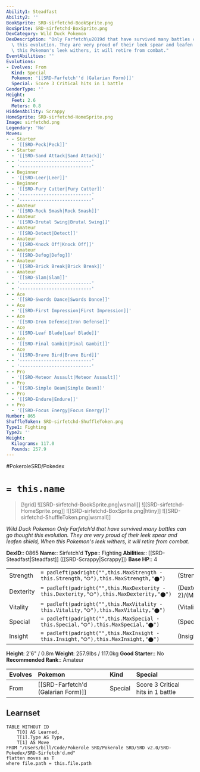 ```yaml
---
Ability1: Steadfast
Ability2: ''
BookSprite: SRD-sirfetchd-BookSprite.png
BoxSprite: SRD-sirfetchd-BoxSprite.png
DexCategory: Wild Duck Pokemon
DexDescription: "Only Farfetch\u2019d that have survived many battles can go thought\
  \ this evolution. They are very proud of their leek spear and leafen shield, When\
  \ this Pokemon's leek withers, it will retire from combat."
EventAbilities: ''
Evolutions:
- Evolves: From
  Kind: Special
  Pokemon: '[[SRD-Farfetch''d (Galarian Form)]]'
  Special: Score 3 Critical hits in 1 battle
GenderType: ''
Height:
  Feet: 2.6
  Meters: 0.8
HiddenAbility: Scrappy
HomeSprite: SRD-sirfetchd-HomeSprite.png
Image: sirfetchd.png
Legendary: 'No'
Moves:
- - Starter
  - '[[SRD-Peck|Peck]]'
- - Starter
  - '[[SRD-Sand Attack|Sand Attack]]'
- - '---------------------------'
  - '---------------------------'
- - Beginner
  - '[[SRD-Leer|Leer]]'
- - Beginner
  - '[[SRD-Fury Cutter|Fury Cutter]]'
- - '---------------------------'
  - '---------------------------'
- - Amateur
  - '[[SRD-Rock Smash|Rock Smash]]'
- - Amateur
  - '[[SRD-Brutal Swing|Brutal Swing]]'
- - Amateur
  - '[[SRD-Detect|Detect]]'
- - Amateur
  - '[[SRD-Knock Off|Knock Off]]'
- - Amateur
  - '[[SRD-Defog|Defog]]'
- - Amateur
  - '[[SRD-Brick Break|Brick Break]]'
- - Amateur
  - '[[SRD-Slam|Slam]]'
- - '---------------------------'
  - '---------------------------'
- - Ace
  - '[[SRD-Swords Dance|Swords Dance]]'
- - Ace
  - '[[SRD-First Impression|First Impression]]'
- - Ace
  - '[[SRD-Iron Defense|Iron Defense]]'
- - Ace
  - '[[SRD-Leaf Blade|Leaf Blade]]'
- - Ace
  - '[[SRD-Final Gambit|Final Gambit]]'
- - Ace
  - '[[SRD-Brave Bird|Brave Bird]]'
- - '---------------------------'
  - '---------------------------'
- - Pro
  - '[[SRD-Meteor Assault|Meteor Assault]]'
- - Pro
  - '[[SRD-Simple Beam|Simple Beam]]'
- - Pro
  - '[[SRD-Endure|Endure]]'
- - Pro
  - '[[SRD-Focus Energy|Focus Energy]]'
Number: 865
ShuffleToken: SRD-sirfetchd-ShuffleToken.png
Type1: Fighting
Type2: ''
Weight:
  Kilograms: 117.0
  Pounds: 257.9
---
```


#PokeroleSRD/Pokedex

# `= this.name`

> [!grid]
> ![[SRD-sirfetchd-BookSprite.png|wsmall]]
> ![[SRD-sirfetchd-HomeSprite.png]]
> ![[SRD-sirfetchd-BoxSprite.png|htiny]]
> ![[SRD-sirfetchd-ShuffleToken.png|wsmall]]


*Wild Duck Pokemon*
*Only Farfetch’d that have survived many battles can go thought this evolution. They are very proud of their leek spear and leafen shield, When this Pokemon's leek withers, it will retire from combat.*

**DexID**:: 0865
**Name**:: Sirfetch'd
**Type**:: Fighting
**Abilities**:: [[SRD-Steadfast|Steadfast]] ([[SRD-Scrappy|Scrappy]])
**Base HP**:: 4

|           |                                                                                        |                                          |
| --------- | -------------------------------------------------------------------------------------- | ---------------------------------------- |
| Strength  | `= padleft(padright("",this.MaxStrength - this.Strength,"⭘"),this.MaxStrength,"⬤")`    | (Strength::3)/(MaxStrength::7)   |
| Dexterity | `= padleft(padright("",this.MaxDexterity - this.Dexterity,"⭘"),this.MaxDexterity,"⬤")` | (Dexterity:: 2)/(MaxDexterity::4) |
| Vitality  | `= padleft(padright("",this.MaxVitality - this.Vitality,"⭘"),this.MaxVitality,"⬤")`    | (Vitality::2)/(MaxVitality::5)   |
| Special   | `= padleft(padright("",this.MaxSpecial - this.Special,"⭘"),this.MaxSpecial,"⬤")`       | (Special::2)/(MaxSpecial::4)     |
| Insight   | `= padleft(padright("",this.MaxInsight - this.Insight,"⭘"),this.MaxInsight,"⬤")`       | (Insight::2)/(MaxInsight::5)     |

**Height**: 2'6" / 0.8m
**Weight**: 257.9lbs / 117.0kg
**Good Starter**:: No
**Recommended Rank**:: Amateur

| Evolves   | Pokemon                            | Kind    | Special                           |
|:----------|:-----------------------------------|:--------|:----------------------------------|
| From      | [[SRD-Farfetch'd (Galarian Form)]] | Special | Score 3 Critical hits in 1 battle |

## Learnset

```dataview
TABLE WITHOUT ID
    T[0] AS Learned,
    T[1].Type AS Type,
    T[1] AS Move
FROM "/Users/bill/Code/Pokerole SRD/Pokerole SRD/SRD v2.0/SRD-Pokedex/SRD-Sirfetch'd.md"
flatten moves as T
where file.path = this.file.path
```
